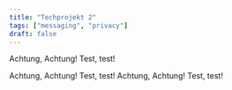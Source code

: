 ```yaml
---
title: "Techprojekt 2"
tags: ["messaging", "privacy"]
draft: false
---
```


Achtung, Achtung! Test, test!

<!--more-->

Achtung, Achtung! Test, test! Achtung, Achtung! Test, test!